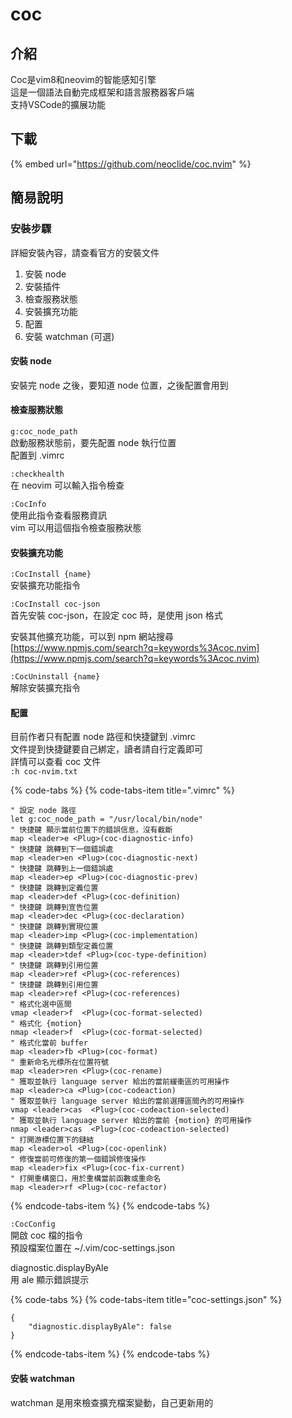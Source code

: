 # coc

## 介紹

Coc是vim8和neovim的智能感知引擎  
這是一個語法自動完成框架和語言服務器客戶端  
支持VSCode的擴展功能

## 下載

{% embed url="https://github.com/neoclide/coc.nvim" %}

## 簡易說明

### 安裝步驟

詳細安裝內容，請查看官方的安裝文件

1. 安裝 node
2. 安裝插件
3. 檢查服務狀態
4. 安裝擴充功能
5. 配置
6. 安裝 watchman \(可選\)

#### 安裝 node

安裝完 node 之後，要知道 node 位置，之後配置會用到

#### 檢查服務狀態

`g:coc_node_path`  
啟動服務狀態前，要先配置 node 執行位置  
配置到 .vimrc

`:checkhealth`  
在 neovim 可以輸入指令檢查

`:CocInfo`  
使用此指令查看服務資訊  
vim 可以用這個指令檢查服務狀態

#### 安裝擴充功能

`:CocInstall {name}`  
安裝擴充功能指令

`:CocInstall coc-json`  
首先安裝 coc-json，在設定 coc 時，是使用 json 格式

安裝其他擴充功能，可以到 npm 網站搜尋  
[https://www.npmjs.com/search?q=keywords%3Acoc.nvim](https://www.npmjs.com/search?q=keywords%3Acoc.nvim)

`:CocUninstall {name}`  
解除安裝擴充指令

#### 配置

目前作者只有配置 node 路徑和快捷鍵到 .vimrc  
文件提到快捷鍵要自己綁定，讀者請自行定義即可  
詳情可以查看 coc 文件  
`:h coc-nvim.txt`

{% code-tabs %}
{% code-tabs-item title=".vimrc" %}
```text
" 設定 node 路徑
let g:coc_node_path = "/usr/local/bin/node"
" 快捷鍵 顯示當前位置下的錯誤信息，沒有截斷
map <leader>e <Plug>(coc-diagnostic-info)
" 快捷鍵 跳轉到下一個錯誤處
map <leader>en <Plug>(coc-diagnostic-next)
" 快捷鍵 跳轉到上一個錯誤處
map <leader>ep <Plug>(coc-diagnostic-prev)
" 快捷鍵 跳轉到定義位置
map <leader>def <Plug>(coc-definition)
" 快捷鍵 跳轉到宣告位置
map <leader>dec <Plug>(coc-declaration)
" 快捷鍵 跳轉到實現位置
map <leader>imp <Plug>(coc-implementation)
" 快捷鍵 跳轉到類型定義位置
map <leader>tdef <Plug>(coc-type-definition)
" 快捷鍵 跳轉到引用位置
map <leader>ref <Plug>(coc-references)
" 快捷鍵 跳轉到引用位置
map <leader>ref <Plug>(coc-references)
" 格式化選中區間
vmap <leader>f  <Plug>(coc-format-selected)
" 格式化 {motion}
nmap <leader>f  <Plug>(coc-format-selected)
" 格式化當前 buffer
map <leader>fb <Plug>(coc-format)
" 重新命名光標所在位置符號
map <leader>ren <Plug>(coc-rename)
" 獲取並執行 language server 給出的當前緩衝區的可用操作
map <leader>ca <Plug>(coc-codeaction)
" 獲取並執行 language server 給出的當前選擇區間內的可用操作
vmap <leader>cas  <Plug>(coc-codeaction-selected)
" 獲取並執行 language server 給出的當前 {motion} 的可用操作
nmap <leader>cas  <Plug>(coc-codeaction-selected)
" 打開游標位置下的鏈結
map <leader>ol <Plug>(coc-openlink)
" 修復當前可修復的第一個錯誤修復操作
map <leader>fix <Plug>(coc-fix-current)
" 打開重構窗口，用於重構當前函數或重命名
map <leader>rf <Plug>(coc-refactor)

```
{% endcode-tabs-item %}
{% endcode-tabs %}

`:CocConfig`  
開啟 coc 檔的指令  
預設檔案位置在 ~/.vim/coc-settings.json

diagnostic.displayByAle  
用 ale 顯示錯誤提示

{% code-tabs %}
{% code-tabs-item title="coc-settings.json" %}
```text
{
    "diagnostic.displayByAle": false
}
```
{% endcode-tabs-item %}
{% endcode-tabs %}

#### 安裝 watchman

watchman 是用來檢查擴充檔案變動，自己更新用的


